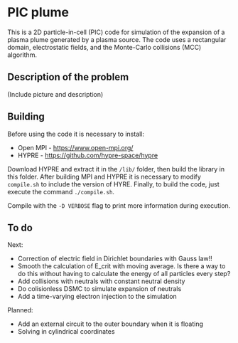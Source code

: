 # PIC plume

This is a 2D particle-in-cell (PIC) code for simulation of the expansion of a plasma plume generated by a plasma source. The code uses a rectangular domain, electrostatic fields, and the Monte-Carlo collisions (MCC) algorithm. 

## Description of the problem

(Include picture and description)


## Building

Before using the code it is necessary to install:

- Open MPI - https://www.open-mpi.org/
- HYPRE - https://github.com/hypre-space/hypre

Download HYPRE and extract it in the `/lib/` folder, then build the library in this folder.  After building MPI and HYPRE it is necessary to modify `compile.sh` to include the version of HYRE. Finally, to build the code, just execute the command `./compile.sh`. 

Compile with the `-D VERBOSE` flag to print more information during execution.

## To do

Next:

- Correction of electric field in Dirichlet boundaries with Gauss law!!
- Smooth the calculation of E_crit with moving average. Is there a way to do this without having to calculate the energy of all particles every step?
- Add collisions with neutrals with constant neutral density
- Do colisionless DSMC to simulate expansion of neutrals
- Add a time-varying electron injection to the simulation



Planned:

- Add an external circuit to the outer boundary when it is floating
- Solving in cylindrical coordinates


